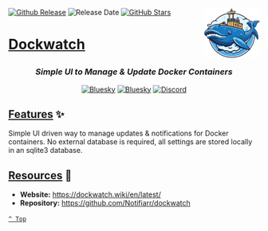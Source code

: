 <a name="top" href="docker-compose.yml" target="_blank"><img height="100" align="right" src="assets/icon.png" alt="Dockwatch" /></a>

[![Github Release][github-release]](https://github.com/Notifiarr/dockwatch/releases/tag/v1.34.1)
![Release Date][release-date]
[![GitHub Stars][github-stars]](https://github.com/Notifiarr/dockwatch)

<h1>

[Dockwatch](docker-compose.yml)

</h1>

<div align="center">

### _Simple UI to Manage &amp; Update Docker Containers_

<a href="https://bsky.app/profile/aever.au" target="_blank"><img alt="Bluesky" src="https://img.shields.io/badge/Bluesky-0085ff?style=flat-square&logo=bluesky&logoColor=white" /></a>
<a href="mailto:github.discharge208@passfwd.com" target="_blank"><img alt="Bluesky" src="https://img.shields.io/badge/Email-00B4F0?style=flat-square&logo=maildotru&logoColor=white" /></a>
<a href="https://discord.com/users/146165361333633024" target="_blank"><img alt="Discord" src="https://img.shields.io/badge/Discord-5865f2?style=flat-square&logo=discord&logoColor=white" /></a>

</div>

## [Features](#top) ✨

Simple UI driven way to manage updates & notifications for Docker containers. No external database is required, all settings are stored locally in an sqlite3 database.

## [Resources](#top) 📖

* **Website:** https://dockwatch.wiki/en/latest/
* **Repository:** https://github.com/Notifiarr/dockwatch

[`^ Top`](#top)




[github-release]: https://img.shields.io/github/v/release/Notifiarr/dockwatch?style=flat-square&labelColor=31383f
[release-date]: https://img.shields.io/github/release-date/Notifiarr/dockwatch?style=flat-square&labelColor=31383f
[github-stars]: https://img.shields.io/github/stars/Notifiarr/dockwatch
